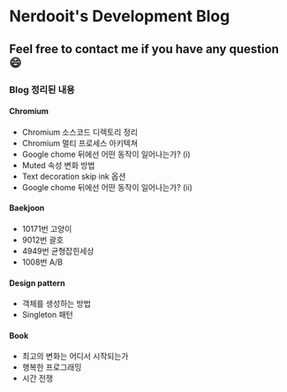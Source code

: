 # Nerdooit's Development Blog

## Feel free to contact me if you have any question :smile:

### Blog 정리된 내용
#### Chromium
- Chromium 소스코드 디렉토리 정리
- Chromium 멀티 프로세스 아키텍쳐
- Google chome 뒤에선 어떤 동작이 일어나는가? (i)
- Muted 속성 변화 방법
- Text decoration skip ink 옵션
- Google chome 뒤에선 어떤 동작이 일어나는가? (ii)

#### Baekjoon
- 10171번 고양이
- 9012번 괄호
- 4949번 균형잡힌세상
- 1008번 A/B

#### Design pattern
- 객체를 생성하는 방법
- Singleton 패턴

#### Book
- 최고의 변화는 어디서 시작되는가
- 행복한 프로그래밍
- 시간 전쟁

